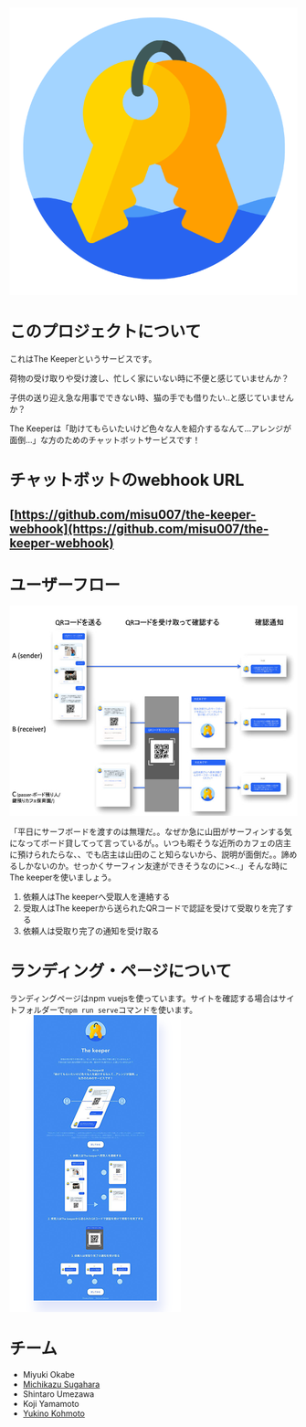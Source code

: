 ![The Keeper icon](readme-img/the-keeper-logo.png)
# このプロジェクトについて
これはThe Keeperというサービスです。

荷物の受け取りや受け渡し、忙しく家にいない時に不便と感じていませんか？

子供の送り迎え急な用事でできない時、猫の手でも借りたい..と感じていませんか？

The Keeperは「助けてもらいたいけど色々な人を紹介するなんて...アレンジが面倒...」な方のためのチャットボットサービスです！

# チャットボットのwebhook URL
## [https://github.com/misu007/the-keeper-webhook](https://github.com/misu007/the-keeper-webhook)

# ユーザーフロー
![The Keeper ui flow](readme-img/flow.jpg)

「平日にサーフボードを渡すのは無理だ。。なぜか急に山田がサーフィンする気になってボード貸してって言っているが。。いつも暇そうな近所のカフェの店主に預けられたらな、、でも店主は山田のこと知らないから、説明が面倒だ。。諦めるしかないのか。せっかくサーフィン友達ができそうなのに><..」そんな時にThe keeperを使いましょう。

1. 依頼人はThe keeperへ受取人を連絡する
2. 受取人はThe keeperから送られたQRコードで認証を受けて受取りを完了する
3. 依頼人は受取り完了の通知を受け取る

# ランディング・ページについて
ランディングページはnpm vuejsを使っています。サイトを確認する場合はサイトフォルダーで`npm run serve`コマンドを使います。
![Landing page](readme-img/site.png)


# チーム
- Miyuki Okabe
- [Michikazu Sugahara](https://github.com/misu007)
- Shintaro Umezawa
- Koji Yamamoto
- [Yukino Kohmoto](http://yukinokoh.github.io/)




